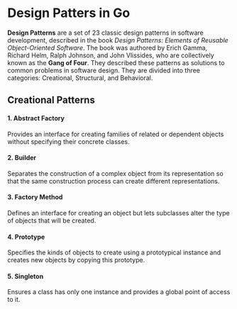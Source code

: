 # Design Patters in Go

**Design Patterns** are a set of 23 classic design patterns in software development, described in the book *Design Patterns: Elements of Reusable Object-Oriented Software*. The book was authored by Erich Gamma, Richard Helm, Ralph Johnson, and John Vlissides, who are collectively known as the **Gang of Four**. They described these patterns as solutions to common problems in software design. They are divided into three categories: Creational, Structural, and Behavioral.

## Creational Patterns

#### 1. Abstract Factory
Provides an interface for creating families of related or dependent objects without specifying their concrete classes.

#### 2. Builder
Separates the construction of a complex object from its representation so that the same construction process can create different representations.

#### 3. Factory Method
Defines an interface for creating an object but lets subclasses alter the type of objects that will be created.

#### 4. Prototype
Specifies the kinds of objects to create using a prototypical instance and creates new objects by copying this prototype.

#### 5. Singleton
Ensures a class has only one instance and provides a global point of access to it.